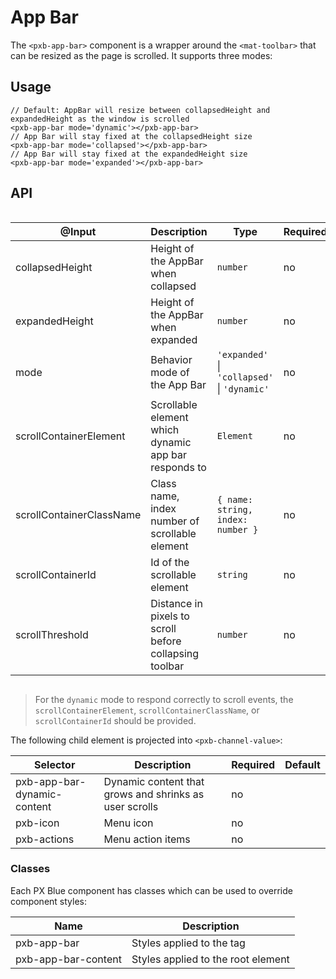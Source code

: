 # App Bar

The `<pxb-app-bar>` component is a wrapper around the `<mat-toolbar>` that can be resized as the page is scrolled. It supports three modes:

## Usage

```tsx
// Default: AppBar will resize between collapsedHeight and expandedHeight as the window is scrolled
<pxb-app-bar mode='dynamic'></pxb-app-bar>
// App Bar will stay fixed at the collapsedHeight size
<pxb-app-bar mode='collapsed'></pxb-app-bar>
// App Bar will stay fixed at the expandedHeight size
<pxb-app-bar mode='expanded'></pxb-app-bar>
```

## API

<div style="overflow: auto;">

| @Input                      | Description                                                  | Type                                         | Required | Default       |
| --------------------------- | ------------------------------------------------------------ | -------------------------------------------- | -------- | ------------- |
| collapsedHeight             | Height of the AppBar when collapsed                          | `number`                                     | no       | theme default |
| expandedHeight              | Height of the AppBar when expanded                           | `number`                                     | no       | 200           |
| mode                        | Behavior mode of the App Bar                                 | `'expanded'` \| `'collapsed'` \| `'dynamic'` | no       | 'dynamic'     |
| scrollContainerElement      | Scrollable element which dynamic app bar responds to         | `Element`                                    | no       |               |
| scrollContainerClassName    | Class name, index number of scrollable element               | `{ name: string, index: number }`            | no       |               |
| scrollContainerId           | Id of the scrollable element                                 | `string`                                     | no       |               |
| scrollThreshold             | Distance in pixels to scroll before collapsing toolbar       | `number`                                     | no       | 100           |

</div>

> For the `dynamic` mode to respond correctly to scroll events, the `scrollContainerElement`, `scrollContainerClassName`, or `scrollContainerId` should be provided. 


The following child element is projected into `<pxb-channel-value>`:

| Selector                     | Description                                                  | Required | Default |
| ---------------------------- | ------------------------------------------------------------ | -------- | ------- |
| pxb-app-bar-dynamic-content  | Dynamic content that grows and shrinks as user scrolls       | no       |         |
| pxb-icon                     | Menu icon                                                    | no       |         |
| pxb-actions                  | Menu action items                                            | no       |         |


### Classes

Each PX Blue component has classes which can be used to override component styles:

| Name                           | Description                          |
| ------------------------------ | ------------------------------------ |
| pxb-app-bar                    | Styles applied to the tag            |
| pxb-app-bar-content            | Styles applied to the root element   |